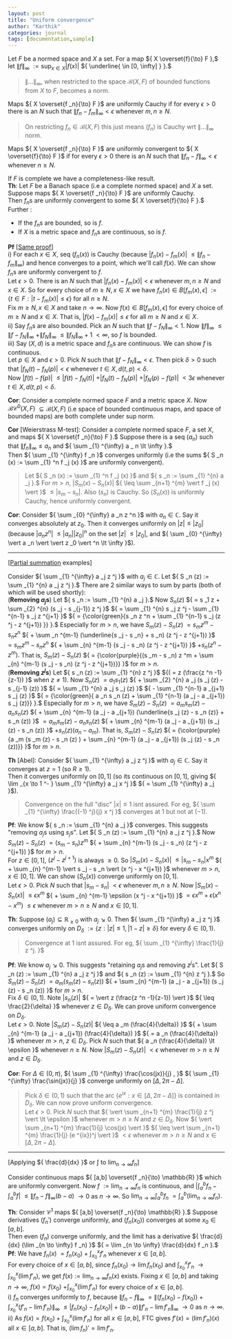 ```yaml
---
layout: post
title: "Uniform convergence"
author: "Karthik"
categories: journal
tags: [documentation,sample]
---
```


Let ${ F }$ be a normed space and ${ X }$ a set. For a map ${ X \overset{f}{\to} F },$ let ${ \lVert f \rVert _{\infty}  }$ ${ := \sup _{ x \in X} \vert f (x) \vert }$ ${ \underline{ \in [0, \infty] } }.$   
> ${ \lVert \ldots \rVert _{\infty}, }$ when restricted to the space ${ \mathcal{B}(X, F) }$ of bounded functions from ${ X }$ to ${ F, }$ becomes a norm. 

Maps ${ X \overset{f _n}{\to} F }$ are uniformly Cauchy if for every ${ \epsilon \gt 0 }$ there is an ${ N }$ such that ${ \lVert f _n - f _m \rVert _{\infty} \lt \epsilon }$ whenever ${ m, n \geq N }.$   
> On restricting ${ f _n \in \mathcal{B}(X, F) }$ this just means ${ (f _n) }$ is Cauchy wrt ${ \lVert \ldots \rVert _{\infty} }$ norm. 

Maps ${ X \overset{f _n}{\to} F }$ are uniformly convergent to ${ X \overset{f}{\to} F }$ if for every ${ \epsilon \gt 0 }$ there is an ${ N }$ such that ${ \lVert f _n - f \rVert _{\infty} \lt \epsilon }$ whenever ${ n \geq N }.$ 

If ${ F }$ is complete we have a completeness-like result.     
**Th**: Let ${ F }$ be a Banach space (i.e a complete normed space) and ${ X }$ a set. Suppose maps ${ X \overset{f _n}{\to} F }$ are uniformly Cauchy.   
Then ${ f _n }$s are uniformly convergent to some ${ X \overset{f}{\to} F }.$ Further :   
* If the ${ f _n }$s are bounded, so is ${ f }.$ 
* If ${ X }$ is a metric space and ${ f _n }$s are continuous, so is ${ f }.$   

**Pf** [[Same proof](https://bvenkatakarthik.github.io/NormsC01)]    
i) For each ${ x \in X },$ seq ${ (f _n (x)) }$ is Cauchy (because ${ \vert f _n (x) - f _ m (x) \vert }$ ${ \leq \lVert f _n - f _m \rVert _{\infty} }$) and hence converges to a point, which we'll call ${ f(x) }.$ We can show ${ f _n }$s are uniformly convergent to ${ f }.$   
Let ${ \epsilon \gt 0 }.$ There is an ${ N }$ such that ${ \vert f _n (x) - f _m (x) \vert \lt \epsilon }$ whenever ${ m, n \geq N }$ and ${ x \in X }.$ So for every choice of ${ m \geq N, x \in X }$ we have ${ f _n (x) \in B[f _m (x), \epsilon] }$ ${ := \lbrace t \in F : \vert t - f _m (x) \vert \leq \epsilon \rbrace }$ for all ${ n \geq N }.$   
Fix ${ m \geq N, x \in X }$ and take ${ n \to \infty.}$ Now ${ f (x) \in B[f _m (x), \epsilon] }$ for every choice of ${ m \geq N }$ and ${ x \in X }.$ That is, ${ \vert f(x) - f _m (x) \vert \leq \epsilon }$ for all ${ m \geq N }$ and ${ x \in X }.$   
ii) Say ${ f _n }$s are also bounded. Pick an ${ N }$ such that ${ \lVert f - f _N \rVert _{\infty} \lt 1 }.$ Now ${ \lVert f \rVert _{\infty} }$ ${ \leq \lVert f - f _N \rVert _{\infty} }$ ${ + \lVert f _N \rVert _{\infty} }$ ${ \leq \lVert f _N \rVert _{\infty} + 1 }$ ${ \lt \infty },$ so ${ f }$ is bounded.   
iii) Say ${ (X,d) }$ is a metric space and ${ f _n }$s are continuous. We can show ${ f }$ is continuous.   
Let ${ p \in X }$ and ${ \epsilon \gt 0 }.$ Pick ${ N }$ such that ${ \lVert f - f _N \rVert _{\infty} \lt \epsilon  }.$ Then pick ${ \delta \gt 0 }$ such that ${ \vert f _N (t) - f _N (p) \vert  \lt \epsilon }$ whenever ${ t \in X, d(t,p) \lt \delta }.$   
Now ${ \vert f (t) - f(p) \vert }$ ${ \leq \vert f (t) - f _N (t) \vert }$ ${ + \vert f _N (t) - f _N (p) \vert }$ ${  + \vert f _N (p) - f (p) \vert }$ ${ \lt 3\epsilon }$ whenever ${ t \in X, d(t,p) \lt \delta }.$ 

**Cor**: Consider a complete normed space ${ F }$ and a metric space ${ X }.$ Now ${ \mathcal{BC} ^{0} (X, F) }$ ${ \subseteq \mathcal{B}(X,F) }$ (i.e space of bounded continuous maps, and space of bounded maps) are both complete under sup norm.  

**Cor** [Weierstrass M-test]: Consider a complete normed space ${ F },$ a set ${ X },$ and maps ${ X \overset{f _n}{\to} F }.$ Suppose there is a seq ${ (a _n) }$ such that ${ \lVert f _n \rVert _{\infty} \leq a _n }$ and ${ \sum _{1} ^{\infty} a _ n \lt \infty }.$   
Then ${ \sum _{1} ^{\infty} f _n }$ converges uniformly (i.e the sums ${ S _n (x) := \sum _{1} ^n f _j (x) }$ are uniformly convergent).   
> Let ${ S _n (x) := \sum _{1} ^n f _j (x) }$ and ${ s _n := \sum _{1} ^{n} a _j }.$ For ${ m \gt n ,}$ ${ \vert S _m (x) - S _n (x) \vert }$ ${ \leq \sum _{n+1} ^{m} \vert f _j (x) \vert }$ ${ \leq \vert s _m - s _n \vert }.$ Also ${ (s _n) }$ is Cauchy. So ${ (S _n (x)) }$ is uniformly Cauchy, hence uniformly convergent.  

**Cor**: Consider ${ \sum _{0} ^{\infty} a _n z ^n }$ with ${ a _n \in \mathbb{C} }.$ Say it converges absolutely at ${ z _0 }.$ Then it converges uniformly on ${ \vert z \vert \leq \vert z _0 \vert }$ (because ${ \vert a _n z ^n \vert }$ ${ \leq \vert a _n \vert \vert  z _0 \vert ^n }$ on the set ${ \vert z \vert }$ ${ \leq \vert  z _0 \vert },$ and ${ \sum _{0} ^{\infty} \vert a _n \vert \vert z _0 \vert ^n \lt \infty }$). 

---

[[Partial summation](https://bvenkatakarthik.github.io/PartialSummation) examples]  

Consider ${ \sum _{1} ^{\infty} a _j z ^j }$ with ${ a _j \in \mathbb{C} }.$ Let ${ S _n (z) := \sum _{1} ^{n} a _j z ^j }.$ There are ${ 2 }$ similar ways to sum by parts (both of which will be used shortly):    
(**Removing ${ a _j }$s**) Let ${ s _n := \sum _{1} ^{n} a _j }.$ Now ${ S _n (z) }$ ${ = s _1 z + \sum _{2} ^{n} (s _j - s _{j-1}) z ^j }$ ${ = \sum _{1} ^{n} s _j z ^j - \sum _{1} ^{n-1} s _j z ^{j+1} }$ ${ = {\color{green}{s _n z ^n + \sum _{1} ^{n-1} s _j (z ^j - z ^{j+1}) }}  }.$ Especially for ${ m \gt n },$ we have ${ S _m (z) - S _n (z) }$ ${ = s _m z ^m - s _n z ^n }$ ${ + \sum _n ^{m-1} (\underline{s _j - s _n} + s _n) (z ^j - z ^{j+1}) }$ ${ = s _m z ^m - s _n z ^n }$ ${ + \sum _{n} ^{m-1} (s _j - s _n) (z ^j - z ^{j+1}) }$ ${ + s _n (z ^n - z ^m) }.$ That is, ${ S _m (z) - S _n (z) }$ ${ = {\color{purple}{(s _m - s _n) z ^m + \sum _{n} ^{m-1} (s _j - s _n) (z ^j - z ^{j+1})}}  }$ for ${ m \gt n }.$       
(**Removing ${ z ^j }$s**) Let ${ s _n (z) := \sum _{1} ^{n} z ^j }$ ${( = z (\frac{z ^n -1}{z-1}) }$ when ${ z \neq 1 ) }.$ Now ${ S _n (z) }$ ${ = a _1 s _1 (z) }$ ${ + \sum _{2} ^{n} a _j (s _j (z) - s _{j-1} (z)) }$ ${ = \sum _{1} ^{n} a _j s _j (z) }$ ${ - \sum _{1} ^{n-1} a _{j+1} s _j (z)  }$ ${ = {\color{green}{ a _n s _n (z) + \sum _{1} ^{n-1} (a _j - a _{j+1}) s _j (z)}}  }.$ Especially for ${ m \gt n ,}$ we have ${ S _m (z) - S _n (z) }$ ${ = a _m s _m (z) - a _n s _n (z) }$ ${ + \sum _{n} ^{m-1} (a _j - a _{j+1}) (\underline{s _j (z) - s _n (z)} + s _n (z)) }$ ${ = a _m s _m (z) - a _n s _n (z)  }$ ${ + \sum _{n} ^{m-1} (a _j - a _{j+1}) (s _j (z) - s _n (z)) }$ ${ + s _n (z) (a _n - a _m) }.$ That is, ${ S _m (z) - S _n (z)  }$ ${ = {\color{purple}{a _m (s _m (z) - s _n (z) ) + \sum _{n} ^{m-1} (a _j - a _{j+1}) (s _j (z) - s _n (z))}} }$ for ${ m \gt n }.$ 

**Th** [Abel]: Consider ${ \sum _{1} ^{\infty} a _j z ^j }$ with ${ a _j \in \mathbb{C} }.$ Say it converges at ${ z = 1 }$ (so ${ R \geq 1 }$).   
Then it converges uniformly on ${ [0,1] }$ (so its continuous on ${ [0,1] },$ giving ${ \lim _{x \to 1 ^-  } \sum _{1} ^{\infty} a _j x ^j }$ ${ = \sum _{1} ^{\infty} a _j }$).   
> Convergence on the full "disc" ${ \vert x \vert \leq 1 }$ isnt assured. For eg, ${ \sum _{1} ^{\infty} \frac{(-1) ^j}{j} x ^j }$ converges at ${ 1 }$ but not at ${ (-1) .}$
    
**Pf**: We know ${ s _n := \sum _{1} ^{n} a _j }$ converges. This suggests "removing ${ a _j }$s using ${ s _j }$s". Let ${ S _n (z) := \sum _{1} ^{n} a _j z ^j }.$ Now ${ S _m (z) - S _n (z) }$ ${ = (s _m - s _n) z ^m }$ ${ + \sum _{n} ^{m-1} (s _j - s _n) (z ^j - z ^{j+1}) }$ for ${ m \gt n }.$   
For ${ z \in [0,1] },$ ${ (z ^j - z ^{j+1}) }$ is always ${ \geq 0 }.$ So ${ \vert S _m (x) - S _n (x) \vert }$ ${ \leq \vert s _m - s _n \vert x ^m }$ ${ + \sum _{n} ^{m-1} \vert s _j - s _n \vert (x ^j - x ^{j+1}) }$ whenever ${ m \gt n, }$ ${ x \in [0,1] }.$ We can show ${ (S _n (x)) }$ converge uniformly on ${ [0,1] }.$   
Let ${ \epsilon \gt 0 }.$ Pick ${ N }$ such that ${ \vert s _m - s _n \vert }$ ${ \lt \epsilon }$ whenever ${ m,n \geq N }.$ Now ${ \vert S _m (x) - S _n (x) \vert }$ ${ \leq \epsilon x ^m  }$ ${ + \sum _{n} ^{m-1} \epsilon (x ^j - x ^{j+1}) }$ ${ = \epsilon x ^m + \epsilon (x ^n - x ^m)  }$ ${ \leq  \epsilon }$ whenever ${ m \gt n \geq N }$ and ${ x \in [0,1] }.$ 

**Th**: Suppose ${ (a _j) \subseteq \mathbb{R} _{\geq 0} }$ with ${ a _j \searrow 0 }.$ Then ${ \sum _{1} ^{\infty} a _j z ^j }$ converges uniformly on ${ D _{\delta} }$ ${ := \lbrace z : \vert z \vert \leq 1, \vert 1-z \vert \geq \delta \rbrace }$ for every ${ \delta \in (0,1) }.$   
> Convergence at ${ 1 }$ isnt assured. For eg, ${ \sum _{1} ^{\infty} \frac{1}{j} z ^j. }$ 

**Pf**: We know ${ a _j \searrow 0 . }$ This suggests "retaining ${ a _j }$s and removing ${ z ^j }$s". Let ${ S _n (z) := \sum _{1} ^{n} a _j z ^j }$ and ${ s _n (z) := \sum _{1} ^{n} z ^j }.$ So ${ S _m (z) - S _n (z) }$ ${ = a _m (s _m (z) - s _n (z) ) }$ ${ + \sum _{n} ^{m-1} (a _j - a _{j+1}) (s _j (z) - s _n (z)) }$ for ${ m \gt n }.$   
Fix ${ \delta \in (0,1) }.$ Note ${ \vert s _n (z) \vert }$ ${ = \vert z (\frac{z ^n -1}{z-1}) \vert }$ ${ \leq \frac{2}{\delta} }$ whenever ${ z \in D _{\delta} }.$ We can prove uniform convergence on ${ D _{\delta} }.$   
Let ${ \epsilon \gt 0 }.$ Note ${ \vert S _m (z) - S _n (z) \vert }$ ${ \leq a _m (\frac{4}{\delta}) }$ ${ + \sum _{n} ^{m-1} (a _j - a _{j+1}) (\frac{4}{\delta}) }$ ${ = a _n (\frac{4}{\delta}) }$ whenever ${ m \gt n, }$ ${ z \in D _{\delta} }.$ Pick ${ N }$ such that ${ a _n (\frac{4}{\delta}) \lt \epsilon }$ whenever ${ n \geq N }.$ Now ${ \vert S _m (z) - S _n (z) \vert }$ ${ \lt \epsilon }$ whenever ${ m \gt n \geq N }$ and ${ z \in D _{\delta} }.$ 

**Cor**: For ${ \Delta \in (0, \pi) },$ ${ \sum _{1} ^{\infty} \frac{\cos(jx)}{j} , }$ ${ \sum _{1} ^{\infty} \frac{\sin(jx)}{j} }$ converge uniformly on ${ [\Delta, 2\pi - \Delta] }.$   
> Pick ${ \delta \in (0,1) }$ such that the arc ${ \lbrace e ^{ix} : x \in [\Delta, 2\pi - \Delta] \rbrace }$ is contained in ${ D _{\delta} }.$ We can now prove uniform convergence.    
> Let ${ \epsilon \gt 0 }.$ Pick ${ N }$ such that ${ \vert \sum _{n+1} ^{m} \frac{1}{j} z ^j \vert \lt \epsilon }$ whenever ${ m \gt n \geq N }$ and ${ z \in D _{\delta} }.$ Now ${ \vert \sum _{n+1} ^{m} \frac{1}{j} \cos(jx)  \vert }$ ${ \leq \vert \sum _{n+1} ^{m} \frac{1}{j} (e ^{ix})^j \vert  }$ ${ \lt \epsilon }$ whenever ${ m \gt n \geq N }$ and ${ x \in [\Delta, 2\pi - \Delta] }.$ 

---

[Applying ${ \frac{d}{dx} }$ or ${ \int }$ to ${ \lim _{n \to \infty} f _n }$] 

Consider continuous maps ${ [a,b] \overset{f _n}{\to} \mathbb{R} }$ which are uniformly convergent. Now ${ f }$ ${:= \lim _{n \to \infty} f _n }$ is continuous, and ${ \vert \int _{a} ^{b} f _n - \int _{a} ^{b}  f \vert }$ ${ \leq \lVert f _n - f \rVert _{\infty} (b-a) }$ ${ \to 0 }$ as ${ n \to \infty }.$ So ${ \lim _{n \to \infty} \int _{a} ^{b} f _n }$ ${ = \int _{a} ^{b}(\lim _{n \to \infty} f _n) }.$ 


**Th**: Consider ${ \mathcal{C} ^1 }$ maps ${ [a,b] \overset{f _n}{\to} \mathbb{R} }.$ Suppose derivatives ${( f _n ' ) }$ converge uniformly, and ${ (f _n (x _0) ) }$ converges at some ${ x _0 \in [a,b] }.$   
Then even ${ (f _n) }$ converge uniformly, and the limit has a derivative ${ \frac{d}{dx} (\lim _{n \to \infty} f _n) }$ ${ = \lim _{n \to \infty} \frac{d}{dx} f _n  }.$   
**Pf**: We have ${ f _n (x) }$ ${ = f _n (x _0) + \int _{x _0} ^{x} f' _n }$ whenever ${ x \in [a,b] }.$   
For every choice of ${ x \in [a,b] },$ since ${ f _n (x _0) \to \lim f _n (x _0) }$ and ${ \int _{x _0} ^{x} f' _n }$ ${ \to \int _{x _0} ^{x} (\lim f' _n) },$ we get ${ f(x) := \lim _{n \to \infty} f _n (x) }$ exists. Fixing ${ x \in [a,b] }$ and taking ${ n \to \infty },$ ${ f(x) = f(x _0) }$ ${ + \int _{x _0} ^{x} (\lim f' _n) }$ for every choice of ${ x \in [a,b] }.$  
i) ${ f _n }$ converges uniformly to ${ f },$ because ${\lVert f _n - f \rVert _{\infty} }$ ${ = \lVert (f _n (x _0) - f(x _0)) + \int _{x _0} ^{x} (f' _n - \lim f' _n )   \rVert _{\infty} }$ ${ \leq \vert f _n (x _0) - f _n (x _0) \vert + (b-a) \lVert f' _n - \lim f' _n \rVert _{\infty} }$ ${ \to 0 }$ as ${ n \to \infty }.$   
ii) As ${ f(x) = f(x _0) + \int _{x _0} ^{x} (\lim f' _n) }$ for all ${ x \in [a,b] },$ FTC gives ${ f'(x) = (\lim f' _n ) (x) }$ all ${ x \in [a,b] }.$ That is, ${ (\lim f _n)' = \lim f' _n .}$ 



